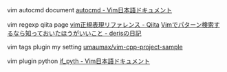 vim autocmd document
[autocmd \- Vim日本語ドキュメント]( https://vim-jp.org/vimdoc-ja/autocmd.html )

vim regexp qiita page
[vim正規表現リファレンス \- Qiita]( https://qiita.com/kawaz/items/d0708a4ab08e572f38f3 )
[Vimでパターン検索するなら知っておいたほうがいいこと \- derisの日記]( http://deris.hatenablog.jp/entry/2013/05/15/024932 )

vim tags plugin my setting
[umaumax/vim\-cpp\-project\-sample]( https://github.com/umaumax/vim-cpp-project-sample )

vim plugin python
[if\_pyth \- Vim日本語ドキュメント]( https://vim-jp.org/vimdoc-ja/if_pyth.html#python3 )

